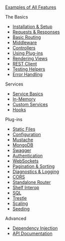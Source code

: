 [Examples of All Features](https://github.com/angel-example)

The Basics
* [Installation & Setup](https://github.com/angel-dart/angel/wiki/Installation-&-Setup)
* [Requests & Responses](https://github.com/angel-dart/angel/wiki/Requests-&-Responses)
* [Basic Routing](https://github.com/angel-dart/angel/wiki/Basic-Routing)
* [Middleware](https://github.com/angel-dart/angel/wiki/Middleware)
* [Controllers](https://github.com/angel-dart/angel/wiki/Controllers)
* [Using Plug-ins](https://github.com/angel-dart/angel/wiki/Using-Plug-ins)
* [Rendering Views](https://github.com/angel-dart/angel/wiki/Rendering-Views)
* [REST Client](https://github.com/angel-dart/client)
* [Testing Helpers](https://github.com/angel-dart/test)
* [Error Handling](https://github.com/angel-dart/angel/wiki/Error-Handling)

Services
* [Service Basics](https://github.com/angel-dart/angel/wiki/Service-Basics)
* [In-Memory](https://github.com/angel-dart/angel/wiki/In-Memory)
* [Custom Services](https://github.com/angel-dart/angel/wiki/Custom-Services)
* [Hooks](https://github.com/angel-dart/angel/wiki/Hooks)

Plug-ins
* [Static Files](https://github.com/angel-dart/static)
* [Configuration](https://github.com/angel-dart/configuration)
* [Mustache](https://github.com/angel-dart/mustache)
* [MongoDB](https://github.com/angel-dart/mongo)
* [Swagger](https://github.com/angel-dart/swagger_codegen)
* [Authentication](https://github.com/angel-dart/auth)
* [WebSockets](https://github.com/angel-dart/websocket)
* [Pagination & Sorting](https://github.com/angel-dart/sort)
* [Diagnostics & Logging](https://github.com/angel-dart/diagnostics)
* [CORS](https://github.com/angel-dart/cors)
* [Standalone Router](https://github.com/angel-dart/route)
* [Shelf Interop](https://github.com/angel-dart/shelf)
* [SQL](https://github.com/angel-dart/sqljocky)
* [Trestle](https://github.com/angel-dart/trestle)
* [Scaling](https://github.com/angel-dart/multiserver)
* [Seeding](https://github.com/angel-dart/seeder)

Advanced
* [Dependency Injection](https://github.com/angel-dart/angel/wiki/Dependency-Injection)
* [API Documentation](http://www.dartdocs.org/documentation/angel_framework/latest)